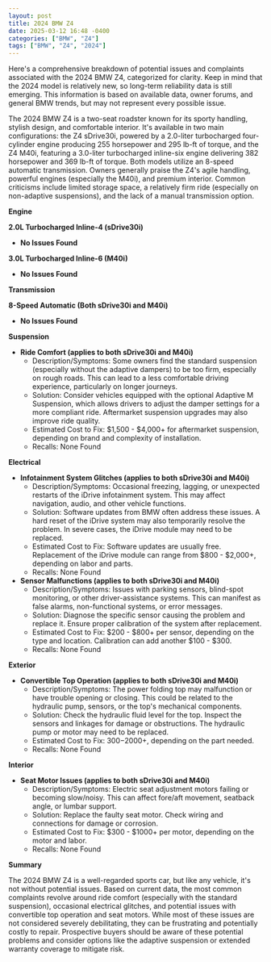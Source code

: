 ```yaml
---
layout: post
title: 2024 BMW Z4
date: 2025-03-12 16:48 -0400
categories: ["BMW", "Z4"]
tags: ["BMW", "Z4", "2024"]
---
```

Here's a comprehensive breakdown of potential issues and complaints associated with the 2024 BMW Z4, categorized for clarity. Keep in mind that the 2024 model is relatively new, so long-term reliability data is still emerging. This information is based on available data, owner forums, and general BMW trends, but may not represent every possible issue.

The 2024 BMW Z4 is a two-seat roadster known for its sporty handling, stylish design, and comfortable interior. It's available in two main configurations: the Z4 sDrive30i, powered by a 2.0-liter turbocharged four-cylinder engine producing 255 horsepower and 295 lb-ft of torque, and the Z4 M40i, featuring a 3.0-liter turbocharged inline-six engine delivering 382 horsepower and 369 lb-ft of torque. Both models utilize an 8-speed automatic transmission. Owners generally praise the Z4's agile handling, powerful engines (especially the M40i), and premium interior. Common criticisms include limited storage space, a relatively firm ride (especially on non-adaptive suspensions), and the lack of a manual transmission option.

**Engine**

**2.0L Turbocharged Inline-4 (sDrive30i)**

*   **No Issues Found**

**3.0L Turbocharged Inline-6 (M40i)**

*   **No Issues Found**

**Transmission**

**8-Speed Automatic (Both sDrive30i and M40i)**

*   **No Issues Found**

**Suspension**

*   **Ride Comfort (applies to both sDrive30i and M40i)**
    *   Description/Symptoms: Some owners find the standard suspension (especially without the adaptive dampers) to be too firm, especially on rough roads. This can lead to a less comfortable driving experience, particularly on longer journeys.
    *   Solution: Consider vehicles equipped with the optional Adaptive M Suspension, which allows drivers to adjust the damper settings for a more compliant ride. Aftermarket suspension upgrades may also improve ride quality.
    *   Estimated Cost to Fix: $1,500 - $4,000+ for aftermarket suspension, depending on brand and complexity of installation.
    *   Recalls: None Found

**Electrical**

*   **Infotainment System Glitches (applies to both sDrive30i and M40i)**
    *   Description/Symptoms: Occasional freezing, lagging, or unexpected restarts of the iDrive infotainment system. This may affect navigation, audio, and other vehicle functions.
    *   Solution: Software updates from BMW often address these issues. A hard reset of the iDrive system may also temporarily resolve the problem. In severe cases, the iDrive module may need to be replaced.
    *   Estimated Cost to Fix: Software updates are usually free. Replacement of the iDrive module can range from $800 - $2,000+, depending on labor and parts.
    *   Recalls: None Found
*   **Sensor Malfunctions (applies to both sDrive30i and M40i)**
    *   Description/Symptoms: Issues with parking sensors, blind-spot monitoring, or other driver-assistance systems. This can manifest as false alarms, non-functional systems, or error messages.
    *   Solution: Diagnose the specific sensor causing the problem and replace it. Ensure proper calibration of the system after replacement.
    *   Estimated Cost to Fix: $200 - $800+ per sensor, depending on the type and location. Calibration can add another $100 - $300.
    *   Recalls: None Found

**Exterior**

*   **Convertible Top Operation (applies to both sDrive30i and M40i)**
    *   Description/Symptoms: The power folding top may malfunction or have trouble opening or closing. This could be related to the hydraulic pump, sensors, or the top's mechanical components.
    *   Solution: Check the hydraulic fluid level for the top. Inspect the sensors and linkages for damage or obstructions. The hydraulic pump or motor may need to be replaced.
    *   Estimated Cost to Fix: $300-$2000+, depending on the part needed.
    *   Recalls: None Found

**Interior**

*   **Seat Motor Issues (applies to both sDrive30i and M40i)**
    *   Description/Symptoms: Electric seat adjustment motors failing or becoming slow/noisy. This can affect fore/aft movement, seatback angle, or lumbar support.
    *   Solution: Replace the faulty seat motor. Check wiring and connections for damage or corrosion.
    *   Estimated Cost to Fix: $300 - $1000+ per motor, depending on the motor and labor.
    *   Recalls: None Found

**Summary**

The 2024 BMW Z4 is a well-regarded sports car, but like any vehicle, it's not without potential issues. Based on current data, the most common complaints revolve around ride comfort (especially with the standard suspension), occasional electrical glitches, and potential issues with convertible top operation and seat motors. While most of these issues are not considered severely debilitating, they can be frustrating and potentially costly to repair. Prospective buyers should be aware of these potential problems and consider options like the adaptive suspension or extended warranty coverage to mitigate risk.

